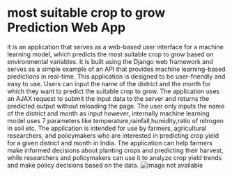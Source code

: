# most suitable crop to grow Prediction Web App
it is an application that serves as a web-based user interface for a machine learning model, which predicts the most suitable crop to grow based on environmental variables. It is built using the Django web framework and serves as a simple example of an API that provides machine learning-based predictions in real-time.
This application is designed to be user-friendly and easy to use. Users can input the name of the district and the month for which they want to predict the suitable crop to grow. The application uses an AJAX request to submit the input data to the server and returns the predicted output without reloading the page.
The user only inputs the name of the district and month as input however, internally machine learning model uses 7 parameters like temperature,rainfall,humidity,ratio of nitrogen in soil etc.
The application is intended for use by farmers, agricultural researchers, and policymakers who are interested in predicting crop yield for a given district and month in India. The application can help farmers make informed decisions about planting crops and predicting their harvest, while researchers and policymakers can use it to analyze crop yield trends and make policy decisions based on the data.
![image not available](TRINIT_Naik_ML03/crop_pred1.png)
